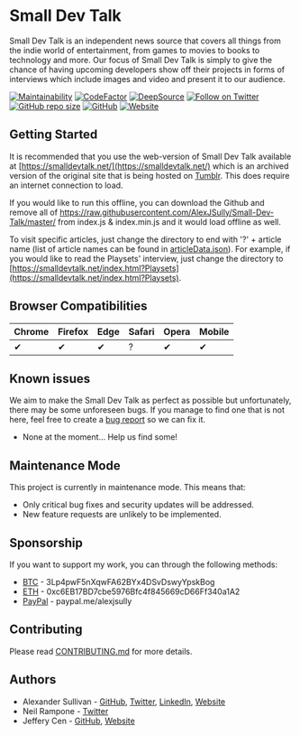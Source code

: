 # Small Dev Talk

Small Dev Talk is an independent news source that covers all things from the indie world of entertainment, from games to movies to books to technology and more. Our focus of Small Dev Talk is simply to give the chance of having upcoming developers show off their projects in forms of interviews which include images and video and present it to our audience.

[![Maintainability](https://api.codeclimate.com/v1/badges/ed11eb461733c807d580/maintainability)](https://codeclimate.com/github/AlexJSully/Small-Dev-Talk/maintainability)
[![CodeFactor](https://www.codefactor.io/repository/github/AlexJSully/small-dev-talk/badge)](https://www.codefactor.io/repository/github/AlexJSully/small-dev-talk)
[![DeepSource](https://deepsource.io/gh/AlexJSully/Small-Dev-Talk.svg/?label=active+issues&show_trend=true&token=XwOjH3ktxwG4kKUkE0GZK0_p)](https://deepsource.io/gh/AlexJSully/Small-Dev-Talk/?ref=repository-badge)
[![Follow on Twitter](https://img.shields.io/twitter/follow/smalldevtalk?style=social)](https://twitter.com/smalldevtalk)
[![GitHub repo size](https://img.shields.io/github/repo-size/AlexJSully/Small-Dev-Talk)](https://github.com/AlexJSully/Small-Dev-Talk)
[![GitHub](https://img.shields.io/github/license/AlexJSully/Small-Dev-Talk)](https://github.com/AlexJSully/Small-Dev-Talk)
[![Website](https://img.shields.io/website?url=https%3A%2F%2Fsmalldevtalk.net%2F)](https://smalldevtalk.net/)

## Getting Started

It is recommended that you use the web-version of Small Dev Talk available at [https://smalldevtalk.net/](https://smalldevtalk.net/) which is an archived version of the original site that is being hosted on [Tumblr](https://smalldevtalk.tumblr.com/). This does require an internet connection to load.

If you would like to run this offline, you can download the Github and remove all of <https://raw.githubusercontent.com/AlexJSully/Small-Dev-Talk/master/> from index.js & index.min.js and it would load offline as well.

To visit specific articles, just change the directory to end with '?' + article name (list of article names can be found in [articleData.json](src\articleArchive\articleData.json)). For example, if you would like to read the Playsets' interview, just change the directory to [https://smalldevtalk.net/index.html?Playsets](https://smalldevtalk.net/index.html?Playsets).

## Browser Compatibilities

| Chrome | Firefox | Edge | Safari | Opera | Mobile |
| ------ | ------- | ---- | ------ | ----- | ------ |
| ✔     | ✔      | ✔   | ?      | ✔    | ✔     |

## Known issues

We aim to make the Small Dev Talk as perfect as possible but unfortunately, there may be some unforeseen bugs. If you manage to find one that is not here, feel free to create a [bug report](https://github.com/AlexJSully/Small-Dev-Talk/issues/new?template=bug_report.md) so we can fix it.

- None at the moment... Help us find some!

## Maintenance Mode

This project is currently in maintenance mode. This means that:

- Only critical bug fixes and security updates will be addressed.
- New feature requests are unlikely to be implemented.

## Sponsorship

If you want to support my work, you can through the following methods:

- [BTC](3Lp4pwF5nXqwFA62BYx4DSvDswyYpskBog) - 3Lp4pwF5nXqwFA62BYx4DSvDswyYpskBog
- [ETH](0xc6EB17BD7cbe5976Bfc4f845669cD66Ff340a1A2) - 0xc6EB17BD7cbe5976Bfc4f845669cD66Ff340a1A2
- [PayPal](https://paypal.me/alexjsully) - paypal.me/alexjsully

## Contributing

Please read [CONTRIBUTING.md](CONTRIBUTING.md) for more details.

## Authors

- Alexander Sullivan - [GitHub](https://github.com/AlexJSully), [Twitter](https://twitter.com/alexjsully), [LinkedIn](https://www.linkedin.com/in/alexanderjsullivan/), [Website](https://alexjsully.me/)
- Neil Rampone - [Twitter](https://twitter.com/BaphometGMG)
- Jeffery Cen - [GitHub](https://github.com/JCatt), [Website](https://www.jefferycen.com)
